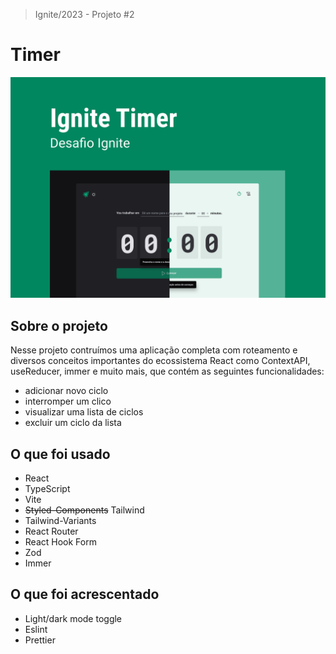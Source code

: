 > Ignite/2023 - Projeto #2

# Timer

<img src=".github/assets/timer.png" />

## Sobre o projeto

Nesse projeto contruímos uma aplicação completa com roteamento e diversos conceitos importantes do ecossistema React como ContextAPI, useReducer, immer e muito mais, que contém as seguintes funcionalidades:

- adicionar novo ciclo
- interromper um clico
- visualizar uma lista de ciclos
- excluir um ciclo da lista

## O que foi usado

- React
- TypeScript
- Vite
- ~~Styled-Components~~ Tailwind
- Tailwind-Variants
- React Router
- React Hook Form
- Zod
- Immer

## O que foi acrescentado

- Light/dark mode toggle
- Eslint
- Prettier
